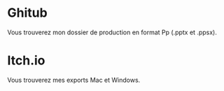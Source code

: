 # Ghitub

Vous trouverez mon dossier de production en format Pp (.pptx et .ppsx).


# Itch.io

Vous trouverez mes exports Mac et Windows.
